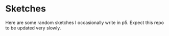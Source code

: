 # Sketches
Here are some random sketches I occasionally write in p5. Expect this repo to be updated very slowly.
